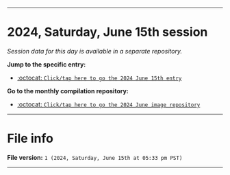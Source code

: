 
***

# 2024, Saturday, June 15th session

_Session data for this day is available in a separate repository._

**Jump to the specific entry:**

- [:octocat: `Click/tap here to go the 2024 June 15th entry`](https://github.com/seanpm2001/SeansLifeArchive_Images_ModernSmurfsVillage_Y2024_V6/tree/SeansLifeArchive_ModernSmurfsVillage_Y2024_V6_Main-dev/2024/06_June/15/)

**Go to the monthly compilation repository:**

- [:octocat: `Click/tap here to go the 2024 June image repository`](https://github.com/seanpm2001/SeansLifeArchive_Images_ModernSmurfsVillage_Y2024_V6/)

***

# File info

**File version:** `1 (2024, Saturday, June 15th at 05:33 pm PST)`

***
